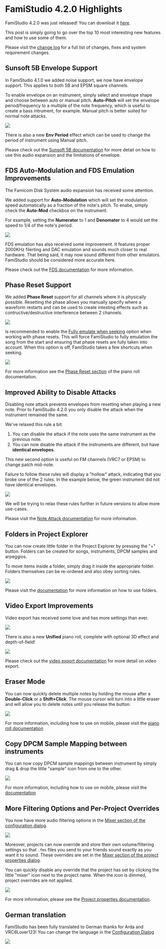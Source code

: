 # FamiStudio 4.2.0 Highlights

FamiStudio 4.2.0 was just released! You can downloat it [here](https://famistudio.org/#download).

This post is simply going to go over the top 10 most interesting new features and how to use some of them. 

Please visit the [change log](../../changelog.md#version-420) for a full list of changes, fixes and system requirement changes.

## Sunsoft 5B Envelope Support

In FamiStudio 4.1.0 we added noise support, we now have envelope support. This applies to both 5B and EPSM square channels.

To enable envelope on an instrument, simply select and envelope shape and choose between auto or manual pitch. **Auto-Pitch** will set the envelope period/frequency to a multiple of the note frequency, which is useful to create a bass intrument, for example. Manual pitch is better suited for normal note attacks. 

![](S5BEnvelope.gif#center)

There is also a new **Env Period** effect which can be used to change the period of instrument using Manual pitch. 

Please check out the [Sunsoft 5B documentation](../../expansion.md#sunsoft-5b) for more detail on how to use this audio expansion and the limitations of envelope.

## FDS Auto-Modulation and FDS Emulation Improvements

The Famicom Disk System audio expansion has received some attention.

We added support for **Auto-Modulation** which will set the modulation speed automatically as a fraction of the note's pitch. To enabe, simply check the **Auto-Mod** checkbox on the instrument.

For example, setting the **Numerator** to 1 and **Denomator** to 4 would set the speed to 1/4 of the note's period. 

![](FDSAutoMod.gif#center)

FDS emulation has also received some improvement. It features proper 2000KHz filerting and DAC emulation and sounds much closer to real hardware. That being said, it may now sound different from other emulators. FamiStudio should be considered more accurate here.

Please check out the [FDS documentation](../../expansion.md#famicom-disk-system) for more information.

## Phase Reset Support

We added **Phase Reset** support for all channels where it is physically possible. Resetting the phase allows you manually specify where a waveform restarts and can be used to create intesting effects such as contructive/destructive interference between 2 channels.

![](PhaseReset.png#center)

Is recommended to enable the [Fully emulate when seeking](../../config.md#sound-configuration) option when working with phase resets. This will force FamiStudio to fully emulation the song from the start and ensuring that phase resets are fully taken into account. When this option is off, FamiStudio takes a few shortcuts when seeking.

![](AccurateSeek.png#center)

For more information see the [Phase Reset section](../../pianoroll.md#phase-reset) of the piano roll documentation.

## Improved Ability to Disable Attacks

Disabling note attack prevents envelopes from resetting when playing a new note. Prior to FamiStudio 4.2.0 you only disable the attack when the instrument remained the same.

We've relaxed this rule a bit:

1. You can disable the attack if the note uses the same instrument as the previous note.
2. You can now disable the attack if the instruments are different, but have **identical envelopes**. 

This new second option is useful on FM channels (VRC7 or EPSM) to change patch mid-note. 

Failure to follow these rules will display a "hollow" attack, indicating that you broke one of the 2 rules. In the example below, the green instrument did not have identical envelopes. 

![](../../images/NoAttackError.png#center)

We will be trying to relax these rules further in future versions to allow more use-cases.

Please visit the [Note Attack documentation](../../pianoroll.md#note-attack) for more information.

## Folders in Project Explorer

You can now create little folder in the Project Explorer by pressing the "+" button. Folders can be created for songs, instruments, DPCM samples and arpeggios.

To move items inside a folder, simply drag it inside the appropriate folder. Folders themselves can be re-ordered and also obey sorting rules. 

![](../../images/MoveFolder.gif#center)

Please visit the [documentation](../../instruments.md#organizing-instruments) for more information on how to use folders.

## Video Export Improvements

Video export has received some love and has more settings than ever. 

![](../../images/ExportVideo.png#center)

There is also a new **Unified** piano roll, complete with optional 3D effect and depth-of-field!

![](../../images/VideoScreenshot.jpg#center)

Please check out the [video export documentation](../../export.md#video) for more detail on video export.

## Eraser Mode

You can now quickly delete multiple notes by holding the mouse after a **Double-Click** or a **Shift+Click**. The mouse cursor will turn into a little eraser and will allow you to delete notes until you release the button.

![](../../images/EraserMode.gif#center)

For more information, including how to use on mobile, please visit the [piano roll documentation](../../pianoroll.md#adding-deleting-notes)

## Copy DPCM Sample Mapping between instruments

You can now copy DPCM sample mappings between instrument by simply drag & drop the little "sample" icon from one to the other. 

![](../../images/CopySampleMappings.gif#center)

For more information, including how to use on mobile, please visit the [documentation](../../instruments.md#copying-dpcm-sample-mappings)

## More Filtering Options and Per-Project Overrides

You now have more audio filtering options in the [Mixer section of the configuration dialog](../../config.md#mixer). 

![](../../images/ConfigMixer.png#center)

Moreover, projects can now override and store their own volume/filtering settings so that `.fms` files you send to your friends sound exactly as you want it to sound. These overrides are set in the [Mixer section of the project properties dialog](../../song.md#mixer-settings). 

You can quickly disable any override that the project has set by clicking the little "mixer" icon next to the project name. When the icon is dimmed, project overrides are not applied.

![](../../images/MixerSettingsOverride.png#center)

For more information, please see the [Project properties documentation](../../song.md#mixer-settings).

## German translation

FamiStudio has been fully translated to German thanks for Arda and VRC6Lover123! You can change the language in the [Configuration Dialog](../../config.md#general-configuration)

![](German.png#center)


